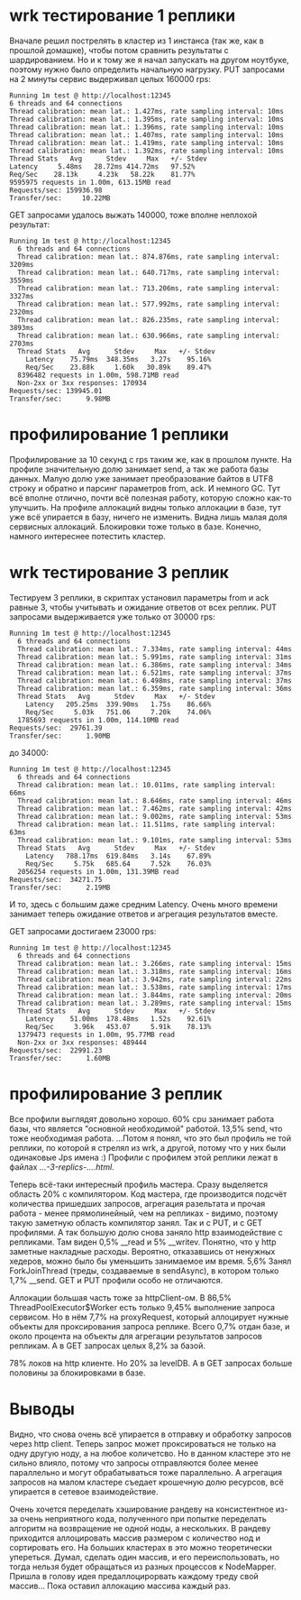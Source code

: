 # wrk тестирование 1 реплики

Вначале решил пострелять в кластер из 1 инстанса (так же, как в прошлой домашке), чтобы потом сравнить результаты
с шардированием. Но и к тому же я начал запускать на другом ноутбуке, поэтому нужно было определить начальную нагрузку.
PUT запросами на 2 минуты сервис выдерживал целых 160000 rps:
```
Running 1m test @ http://localhost:12345
6 threads and 64 connections
Thread calibration: mean lat.: 1.427ms, rate sampling interval: 10ms
Thread calibration: mean lat.: 1.395ms, rate sampling interval: 10ms
Thread calibration: mean lat.: 1.396ms, rate sampling interval: 10ms
Thread calibration: mean lat.: 1.407ms, rate sampling interval: 10ms
Thread calibration: mean lat.: 1.419ms, rate sampling interval: 10ms
Thread calibration: mean lat.: 1.392ms, rate sampling interval: 10ms
Thread Stats   Avg      Stdev     Max   +/- Stdev
Latency     5.48ms   28.72ms 414.72ms   97.52%
Req/Sec    28.13k     4.23k   58.22k    81.77%
9595975 requests in 1.00m, 613.15MB read
Requests/sec: 159936.98
Transfer/sec:     10.22MB
```

GET запросами удалось выжать 140000, тоже вполне неплохой результат:
```
Running 1m test @ http://localhost:12345
  6 threads and 64 connections
  Thread calibration: mean lat.: 874.876ms, rate sampling interval: 3209ms
  Thread calibration: mean lat.: 640.717ms, rate sampling interval: 3559ms
  Thread calibration: mean lat.: 713.206ms, rate sampling interval: 3327ms
  Thread calibration: mean lat.: 577.992ms, rate sampling interval: 2320ms
  Thread calibration: mean lat.: 826.235ms, rate sampling interval: 3893ms
  Thread calibration: mean lat.: 630.966ms, rate sampling interval: 2703ms
  Thread Stats   Avg      Stdev     Max   +/- Stdev
    Latency    75.79ms  348.35ms   3.27s    95.16%
    Req/Sec    23.88k     1.60k   30.89k    89.47%
  8396482 requests in 1.00m, 598.71MB read
  Non-2xx or 3xx responses: 170934
Requests/sec: 139945.01
Transfer/sec:      9.98MB
```

# профилирование 1 реплики

Профилирование за 10 секунд с rps таким же, как в прошлом пункте. На профиле значительную долю занимает send, а так же
работа базы данных. Малую долю уже занимает преобразование байтов в UTF8 строку и обратно и парсинг параметров from, ack.
И немного GC. Тут всё вполне отлично, почти всё полезная работу, которую сложно как-то улучшить. На профиле аллокаций
видны только аллокации в базе, тут уже всё упирается в базу, ничего не изменить. Видна лишь малая доля сервисных аллокаций.
Блокировки тоже только в базе.
Конечно, намного интереснее потестить кластер.

# wrk тестирование 3 реплик

Тестируем 3 реплики, в скриптах установил параметры from и ack равные 3, чтобы учитывать и ожидание ответов от всех реплик.
PUT запросами выдерживается уже только от 30000 rps:
```
Running 1m test @ http://localhost:12345
  6 threads and 64 connections
  Thread calibration: mean lat.: 7.334ms, rate sampling interval: 44ms
  Thread calibration: mean lat.: 5.991ms, rate sampling interval: 31ms
  Thread calibration: mean lat.: 6.386ms, rate sampling interval: 34ms
  Thread calibration: mean lat.: 6.521ms, rate sampling interval: 37ms
  Thread calibration: mean lat.: 6.498ms, rate sampling interval: 37ms
  Thread calibration: mean lat.: 6.359ms, rate sampling interval: 36ms
  Thread Stats   Avg      Stdev     Max   +/- Stdev
    Latency   205.25ms  339.90ms   1.75s    86.66%
    Req/Sec     5.03k   751.06     7.20k    74.06%
  1785693 requests in 1.00m, 114.10MB read
Requests/sec:  29761.39
Transfer/sec:      1.90MB
```

до 34000:
```
Running 1m test @ http://localhost:12345
  6 threads and 64 connections
  Thread calibration: mean lat.: 10.011ms, rate sampling interval: 66ms
  Thread calibration: mean lat.: 8.646ms, rate sampling interval: 46ms
  Thread calibration: mean lat.: 7.462ms, rate sampling interval: 42ms
  Thread calibration: mean lat.: 9.002ms, rate sampling interval: 53ms
  Thread calibration: mean lat.: 11.511ms, rate sampling interval: 63ms
  Thread calibration: mean lat.: 9.101ms, rate sampling interval: 53ms
  Thread Stats   Avg      Stdev     Max   +/- Stdev
    Latency   788.17ms  619.84ms   3.14s    67.89%
    Req/Sec     5.75k   685.64     7.52k    76.03%
  2056254 requests in 1.00m, 131.39MB read
Requests/sec:  34271.75
Transfer/sec:      2.19MB
```
И то, здесь с большим даже средним Latency.
Очень много времени занимает теперь ожидание ответов и агрегация результатов вместе.

GET запросами достигаем 23000 rps:
```
Running 1m test @ http://localhost:12345
  6 threads and 64 connections
  Thread calibration: mean lat.: 3.266ms, rate sampling interval: 15ms
  Thread calibration: mean lat.: 3.318ms, rate sampling interval: 16ms
  Thread calibration: mean lat.: 3.942ms, rate sampling interval: 22ms
  Thread calibration: mean lat.: 3.538ms, rate sampling interval: 17ms
  Thread calibration: mean lat.: 3.844ms, rate sampling interval: 20ms
  Thread calibration: mean lat.: 3.289ms, rate sampling interval: 15ms
  Thread Stats   Avg      Stdev     Max   +/- Stdev
    Latency    51.00ms  178.48ms   1.52s    92.61%
    Req/Sec     3.96k   453.07     5.91k    78.13%
  1379473 requests in 1.00m, 95.77MB read
  Non-2xx or 3xx responses: 489444
Requests/sec:  22991.23
Transfer/sec:      1.60MB
```

# профилирование 3 реплик

Вcе профили выглядят довольно хорошо. 60% cpu занимает работа базы, что является "основной необходимой" работой.
13,5% send, что тоже необходимая работа.
...Потом я понял, что это был профиль не той реплики, по которой я стрелял из wrk, а другой, потому что у них были
одинаковые Jps имена :) Профили с профилем этой реплики лежат в файлах *...-3-replics-....html*.

Теперь всё-таки интересный профиль мастера. Сразу выделяется область 20% с компилятором. Код мастера, где производится
подсчёт количества пришедших запросов, агрегация разельтата и прочая работа - менее прямолинейный, чем на репликах - видимо,
поэтому такую заметную область компилятор занял. Так и с PUT, и с GET профилями.
А так большую долю снова заняло http взаимодействие с репликами. Там виден 0,5% __read и 5% __writev. Понятно, что у http
заметные накладные расходы. Вероятно, отказавшись от ненужных хедеров, можно было бы уменьшить занимаемое им время.
5,6% Занял ForkJoinThread (треды, создаваемые в sendAsync), в котором только 1,7% __send.
GET и PUT профили особо не отличаются.

Аллокации большая часть тоже за httpClient-ом. В 86,5% ThreadPoolExecutor$Worker есть только 9,45% выполнение запроса сервисом.
Но в нём 7,7% на proxyRequest, который аллоцирует нужные объекты для проксирования запроса реплике. Всего 0,7% отдан базе,
и около процента на объекты для агрегации результатов запросов репликам. А в GET запросах целых 8,2% за базой.

78% локов на http клиенте. Но 20% за levelDB. А в GET запросах больше половины за блокировками в базе.

# Выводы

Видно, что снова очень всё упирается в отправку и обработку запросов через http client.
Теперь запрос может проксироваться не только на одну другую ноду, а на любое количетсво. Но в данном кластере это не сильно влияло,
потому что запросы отправляются более менее параллельно и могут обрабатываться тоже параллельно. А агрегация запросов на
малом кластере съедает крошечную долю ресурсов, всё упирается в сетевое взаимодействие.

Очень хочется переделать хэширование рандеву на консистентное из-за очень неприятного кода, полученного при попытке переделать
алгоритм на возвращение не одной ноды, а нескольких. В рандеву приходится аллоцировать массив размером с количество нод
и сортировать его. На больших кластерах в это можно теоретически упереться. Думал, сделать один массив, и его переиспользовать,
но тогда нельзя будет обращаться из разных процессов к NodeMapper. Пришла в голову идея предаллоцирорвать каждому треду
свой массив... Пока оставил аллокацию массива каждый раз.
